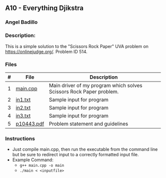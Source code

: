 ## A10 - Everything Djikstra
### Angel Badillo
### Description:

This is a simple solution to the "Scissors Rock Paper" UVA problem on https://onlinejudge.org/. Problem ID 514.

### Files

| # | File                    | Description                                                         |
|:-:|-------------------------|---------------------------------------------------------------------|
| 1 | [main.cpp](main.cpp)    | Main driver of my program which solves Scissors Rock Paper problem. |
| 2 | [in1.txt](in1.txt)      | Sample input for program                                            |
| 3 | [in2.txt](in2.txt)      | Sample input for program                                            |
| 4 | [in3.txt](in3.txt)      | Sample input for program                                            |
| 5 | [p10443.pdf](10443.pdf) | Problem statement and guidelines                                    |

### Instructions

- Just compile main.cpp, then run the executable from the command line but be sure to redirect
input to a correctly formatted input file.
- Example Command:
    - `g++ main.cpp -o main`
    - `./main < <inputfile>`